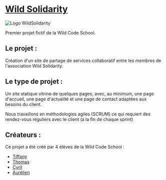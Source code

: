 # [Wild Solidarity](https://github.com/saphir88/Wild_Solidarity)

![Logo WildSolidarity](https://raw.githubusercontent.com/saphir88/Wild_Solidarity/master/pictures/logosanstexte.png)

Premier projet fictif de la Wild Code School.

## Le projet :
Création d'un site de partage de services collaboratif entre les membres de l'association Wild Solidarity.

## Le type de projet :

Un site statique vitrine de quelques pages, avec, au minimum, une page d'accueil, une page d'actualité et une page de contact adaptées aux besoins du client.
 
Nous travaillons en méthodologies agiles (SCRUM) ce qui requiert des rendez-vous réguliers avec le client (a la fin de chaque sprint)

## Créateurs :
Ce projet a été créé par 4 élèves de la Wild Code School :
* [Tiffany](https://github.com/tiffaanym)
* [Thomas](https://github.com/saphir88/)
* [Cyril](https://github.com/m0rsak)
* [Aurélien](https://github.com/atomik67200)
